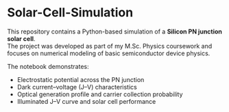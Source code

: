 # Solar-Cell-Simulation

This repository contains a Python-based simulation of a **Silicon PN junction solar cell**.  
The project was developed as part of my M.Sc. Physics coursework and focuses on numerical modeling of basic semiconductor device physics.  

The notebook demonstrates:
- Electrostatic potential across the PN junction
- Dark current–voltage (J–V) characteristics
- Optical generation profile and carrier collection probability
- Illuminated J–V curve and solar cell performance
